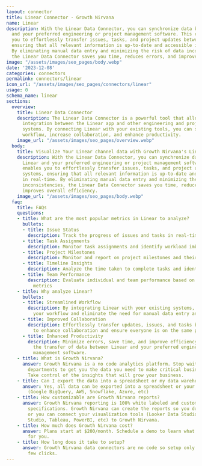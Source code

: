 ```yaml
---
layout: connector
title: Linear Connector - Growth Nirvana
name: Linear
description: With the Linear Data Connector, you can synchronize data between Linear
  and your preferred engineering or project management software. This connector enables
  you to effortlessly transfer issues, tasks, and project updates between systems,
  ensuring that all relevant information is up-to-date and accessible in real-time.
  By eliminating manual data entry and minimizing the risk of data inconsistencies,
  the Linear Data Connector saves you time, reduces errors, and improves overall efficiency.
image: "/assets/images/seo_pages/body.webp"
date: '2023-12-08'
categories: connectors
permalink: connectors/linear
icon_url: "/assets/images/seo_pages/connectors/linear"
usage: 0
schema_name: linear
sections:
  overview:
    title: Linear Data Connector
    description: The Linear Data Connector is a powerful tool that allows seamless
      integration between the Linear app and other engineering and project management
      systems. By connecting Linear with your existing tools, you can streamline your
      workflow, increase collaboration, and enhance productivity.
    image_url: "/assets/images/seo_pages/overview.webp"
  body:
    title: Visualize Your Linear channel data with Growth Nirvana's Linear Connector
    description: With the Linear Data Connector, you can synchronize data between
      Linear and your preferred engineering or project management software. This connector
      enables you to effortlessly transfer issues, tasks, and project updates between
      systems, ensuring that all relevant information is up-to-date and accessible
      in real-time. By eliminating manual data entry and minimizing the risk of data
      inconsistencies, the Linear Data Connector saves you time, reduces errors, and
      improves overall efficiency.
    image_url: "/assets/images/seo_pages/body.webp"
  faq:
    title: FAQs
    questions:
    - title: What are the most popular metrics in Linear to analyze?
      bullets:
      - title: Issue Status
        description: Track the progress of issues and tasks in real-time
      - title: Task Assignments
        description: Monitor task assignments and identify workload imbalances
      - title: Project Milestones
        description: Monitor and report on project milestones and their completion
      - title: Timeline Insights
        description: Analyze the time taken to complete tasks and identify bottlenecks
      - title: Team Performance
        description: Evaluate individual and team performance based on task completion
          metrics
    - title: Why analyze Linear?
      bullets:
      - title: Streamlined Workflow
        description: By integrating Linear with your existing systems, you can streamline
          your workflow and eliminate the need for manual data entry and synchronization.
      - title: Improved Collaboration
        description: Effortlessly transfer updates, issues, and tasks between systems
          to enhance collaboration and ensure everyone is on the same page.
      - title: Enhanced Productivity
        description: Minimize errors, save time, and improve efficiency by automating
          the transfer of data between Linear and your preferred engineering or project
          management software.
    - title: What is Growth Nirvana?
      answer: Growth Nirvana is a no code analytics platform. Stop waiting for other
        departments to get you the data you need to make critical business decisions.
        Take control of the insights that will grow your business.
    - title: Can I export the data into a spreadsheet or my data warehouse?
      answer: Yes, all data can be exported into a spreadsheet or your data warehouse
        (Google BigQuery, AWS, Snowflake, Azure, etc)
    - title: How customizable are Growth Nirvana reports?
      answer: Growth Nirvana reporting is 100% white labeled and customized to your
        specifications. Growth Nirvana can create the reports so you don’t have to
        or you can connect your visualization tools (Looker Data Studio/Google Data
        Studio, Tableau, PowerBI, etc) to Growth Nirvana.
    - title: How much does Growth Nirvana cost?
      answer: Plans start at $200/month. Schedule a demo to learn what plan is best
        for you.
    - title: How long does it take to setup?
      answer: Growth Nirvana data connectors are no code so setup only requires a
        few clicks.
---
```

